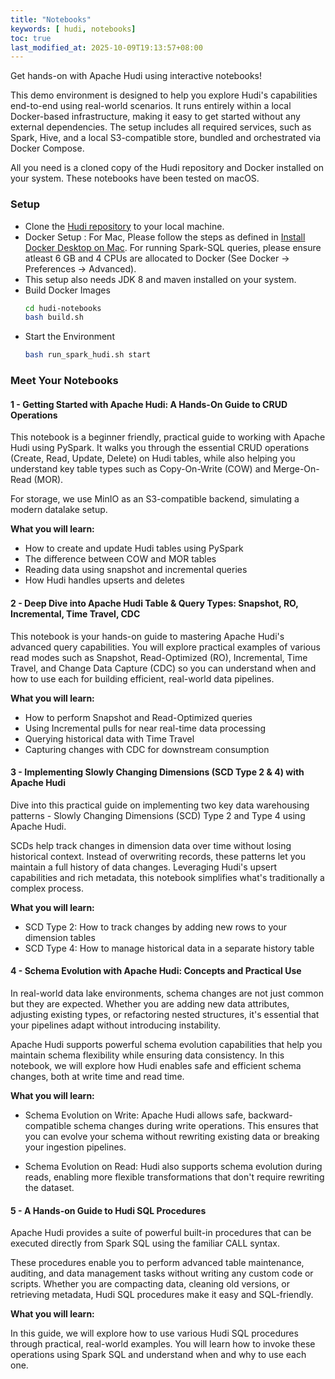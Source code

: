 ```yaml
---
title: "Notebooks"
keywords: [ hudi, notebooks]
toc: true
last_modified_at: 2025-10-09T19:13:57+08:00
---
```


Get hands-on with Apache Hudi using interactive notebooks!

This demo environment is designed to help you explore Hudi's capabilities end-to-end using real-world scenarios. It runs entirely within a local Docker-based infrastructure, making it easy to get started without any external dependencies. The setup includes all required services, such as Spark, Hive, and a local S3-compatible store, bundled and orchestrated via Docker Compose.

All you need is a cloned copy of the Hudi repository and Docker installed on your system. These notebooks have been tested on macOS.

### Setup

  * Clone the [Hudi repository](https://github.com/apache/hudi) to your local machine.
  * Docker Setup :  For Mac, Please follow the steps as defined in [Install Docker Desktop on Mac](https://docs.docker.com/desktop/install/mac-install/). For running Spark-SQL queries, please ensure atleast 6 GB and 4 CPUs are allocated to Docker (See Docker -> Preferences -> Advanced). 
  * This setup also needs JDK 8 and maven installed on your system.
  * Build Docker Images
    ```sh 
    cd hudi-notebooks
    bash build.sh
    ```
  * Start the Environment
    ```sh
    bash run_spark_hudi.sh start
    ```

### Meet Your Notebooks
#### 1 - Getting Started with Apache Hudi: A Hands-On Guide to CRUD Operations
This notebook is a beginner friendly, practical guide to working with Apache Hudi using PySpark. It walks you through the essential CRUD operations (Create, Read, Update, Delete) on Hudi tables, while also helping you understand key table types such as Copy-On-Write (COW) and Merge-On-Read (MOR).

For storage, we use MinIO as an S3-compatible backend, simulating a modern datalake setup.

**What you will learn:**
- How to create and update Hudi tables using PySpark
- The difference between COW and MOR tables
- Reading data using snapshot and incremental queries
- How Hudi handles upserts and deletes

#### 2 - Deep Dive into Apache Hudi Table & Query Types: Snapshot, RO, Incremental, Time Travel, CDC
This notebook is your hands-on guide to mastering Apache Hudi's advanced query capabilities. You will explore practical examples of various read modes such as Snapshot, Read-Optimized (RO), Incremental, Time Travel, and Change Data Capture (CDC) so you can understand when and how to use each for building efficient, real-world data pipelines.

**What you will learn:**
- How to perform Snapshot and Read-Optimized queries
- Using Incremental pulls for near real-time data processing
- Querying historical data with Time Travel
- Capturing changes with CDC for downstream consumption

#### 3 - Implementing Slowly Changing Dimensions (SCD Type 2 & 4) with Apache Hudi
Dive into this practical guide on implementing two key data warehousing patterns - Slowly Changing Dimensions (SCD) Type 2 and Type 4 using Apache Hudi.

SCDs help track changes in dimension data over time without losing historical context. Instead of overwriting records, these patterns let you maintain a full history of data changes. Leveraging Hudi's upsert capabilities and rich metadata, this notebook simplifies what's traditionally a complex process.

**What you will learn:**
- SCD Type 2: How to track changes by adding new rows to your dimension tables
- SCD Type 4: How to manage historical data in a separate history table

#### 4 - Schema Evolution with Apache Hudi: Concepts and Practical Use
In real-world data lake environments, schema changes are not just common but they are expected. Whether you are adding new data attributes, adjusting existing types, or refactoring nested structures, it's essential that your pipelines adapt without introducing instability.

Apache Hudi supports powerful schema evolution capabilities that help you maintain schema flexibility while ensuring data consistency. In this notebook, we will explore how Hudi enables safe and efficient schema changes, both at write time and read time.

**What you will learn:**
- Schema Evolution on Write:
Apache Hudi allows safe, backward-compatible schema changes during write operations. This ensures that you can evolve your schema without rewriting existing data or breaking your ingestion pipelines.

- Schema Evolution on Read:
Hudi also supports schema evolution during reads, enabling more flexible transformations that don't require rewriting the dataset.

#### 5 - A Hands-on Guide to Hudi SQL Procedures
Apache Hudi provides a suite of powerful built-in procedures that can be executed directly from Spark SQL using the familiar CALL syntax.

These procedures enable you to perform advanced table maintenance, auditing, and data management tasks without writing any custom code or scripts. Whether you are compacting data, cleaning old versions, or retrieving metadata, Hudi SQL procedures make it easy and SQL-friendly.

**What you will learn:**

In this guide, we will explore how to use various Hudi SQL procedures through practical, real-world examples. You will learn how to invoke these operations using Spark SQL and understand when and why to use each one.
